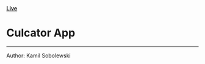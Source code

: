 <a href="https://sobol3k.github.io/calculator-app-react/">
  <strong>Live</strong>
</a>

<h1>Culcator App</h1>
<hr>

<p>Author: Kamil Sobolewski</p>
